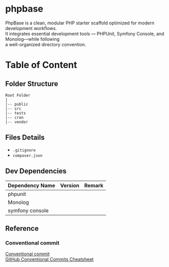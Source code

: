 # phpbase
PhpBase is a clean, modular PHP starter scaffold optimized for modern development workflows.  
It integrates essential development tools — PHPUnit, Symfony Console, and Monolog—while following  
a well-organized directory convention.


# Table of Content

## Folder Structure 
    
    Root Folder
    |
    |-- public
    |-- src
    |-- tests
    |-- cron
    |-- vendor


## Files Details 

  - `.gitignore`
  - `composer.json`
 
## Dev Dependencies  

| Dependency Name     | Version | Remark      |
| :------             | :-:     | -------:    |
| phpunit             |        |      |
| Monolog     |        |       |
| symfony console             |        |         |

## Reference

### Conventional commit
[Conventional commit](https://www.conventionalcommits.org/en/v1.0.0/)  
[GitHub Conventional Commits Cheatsheet](https://gist.github.com/qoomon/5dfcdf8eec66a051ecd85625518cfd13)  